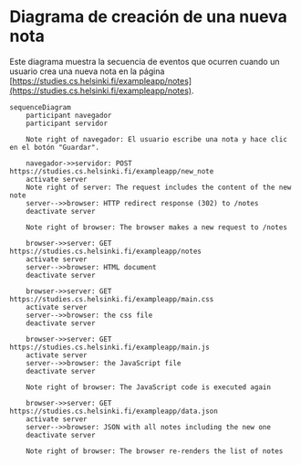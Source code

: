 # Diagrama de creación de una nueva nota

Este diagrama muestra la secuencia de eventos que ocurren cuando un usuario crea una nueva nota en la página [https://studies.cs.helsinki.fi/exampleapp/notes](https://studies.cs.helsinki.fi/exampleapp/notes).

```mermaid
sequenceDiagram
    participant navegador
    participant servidor

    Note right of navegador: El usuario escribe una nota y hace clic en el botón "Guardar".

    navegador->>servidor: POST https://studies.cs.helsinki.fi/exampleapp/new_note
    activate server
    Note right of server: The request includes the content of the new note
    server-->>browser: HTTP redirect response (302) to /notes
    deactivate server

    Note right of browser: The browser makes a new request to /notes

    browser->>server: GET https://studies.cs.helsinki.fi/exampleapp/notes
    activate server
    server-->>browser: HTML document
    deactivate server

    browser->>server: GET https://studies.cs.helsinki.fi/exampleapp/main.css
    activate server
    server-->>browser: the css file
    deactivate server

    browser->>server: GET https://studies.cs.helsinki.fi/exampleapp/main.js
    activate server
    server-->>browser: the JavaScript file
    deactivate server

    Note right of browser: The JavaScript code is executed again

    browser->>server: GET https://studies.cs.helsinki.fi/exampleapp/data.json
    activate server
    server-->>browser: JSON with all notes including the new one
    deactivate server

    Note right of browser: The browser re-renders the list of notes